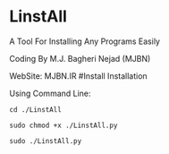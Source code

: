# LinstAll
A Tool For Installing Any Programs Easily

Coding By M.J. Bagheri Nejad (MJBN)

WebSite: MJBN.IR
#Install
Installation

 Using Command Line:

    cd ./LinstAll
    
    sudo chmod +x ./LinstAll.py
    
    sudo ./LinstAll.py
